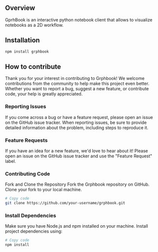 ## Overview

GprhBook is an interactive python notebook client that allows to visualize notebooks as a 2D workflow.

## Installation

```bash
npm install grphbook
```

## How to contribute

Thank you for your interest in contributing to Grphbook! We welcome contributions from the community to help make this project even better. Whether you want to report a bug, suggest a new feature, or contribute code, your help is greatly appreciated.

### Reporting Issues

If you come across a bug or have a feature request, please open an issue on the GitHub issue tracker. When reporting issues, be sure to provide detailed information about the problem, including steps to reproduce it.

### Feature Requests

If you have an idea for a new feature, we'd love to hear about it! Please open an issue on the GitHub issue tracker and use the "Feature Request" label.

### Contributing Code

Fork and Clone the Repository
Fork the Grphbook repository on GitHub.
Clone your fork to your local machine.

```bash
# Copy code
git clone https://github.com/your-username/grphbook.git
```

### Install Dependencies

Make sure you have Node.js and npm installed on your machine. Install project dependencies using:

```bash
# Copy code
npm install
```
